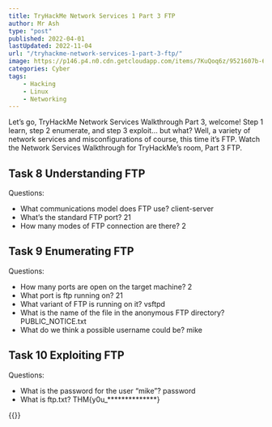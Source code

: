 ```yaml
---
title: TryHackMe Network Services 1 Part 3 FTP
author: Mr Ash
type: "post"
published: 2022-04-01
lastUpdated: 2022-11-04
url: "/tryhackme-network-services-1-part-3-ftp/"
image: https://p146.p4.n0.cdn.getcloudapp.com/items/7KuQoq6z/9521607b-6f11-47fb-b34d-069e6f1a6657.png?v=3a85647cebcc7d2cdbef482741493f4e
categories: Cyber
tags:
    - Hacking
    - Linux
    - Networking
---
```


Let’s go, TryHackMe Network Services Walkthrough Part 3, welcome! Step 1 learn, step 2 enumerate, and step 3 exploit… but what? Well, a variety of network services and misconfigurations of course, this time it’s FTP. Watch the Network Services Walkthrough for TryHackMe’s room, Part 3 FTP.

<!-- <figure class="wp-block-embed is-type-video is-provider-youtube wp-block-embed-youtube wp-embed-aspect-16-9 wp-has-aspect-ratio"><div class="wp-block-embed__wrapper"><iframe allow="accelerometer; autoplay; clipboard-write; encrypted-media; gyroscope; picture-in-picture" allowfullscreen="" frameborder="0" height="450" loading="lazy" src="https://www.youtube.com/embed/lpjifLzyX8Q?feature=oembed" title="TryHackMe Network Services 1 Part 3 FTP" width="800"></iframe></div></figure><div id="hs-embed-container" style="position:relative;display:flex;width:100%;height:300px;"><div id="hs-embed-placeholder" style="position:absolute;top:0;bottom:0;left:0;right:0;margin:10px;overflow:auto;font-size: 14px !important"> -->

<!-- </div><div class="hs-embed" data-hide_video="true" data-id="c9f0b31784d84e14b0f77b48ea9339ff" data-private_text="true"></div><script>
var js=document.createElement('script');js.type='text/javascript';js.async=true;js.src='https://embed.happyscribe.co/main.js';document.head.appendChild(js);
</script></div><style type="text/css"> ._h1s512 { white-space: nowrap; } </style> -->

## Task 8 Understanding FTP

Questions:

- What communications model does FTP use? client-server
- What’s the standard FTP port? 21
- How many modes of FTP connection are there? 2

## Task 9 Enumerating FTP

Questions:

- How many ports are open on the target machine? 2
- What port is ftp running on? 21
- What variant of FTP is running on it? vsftpd
- What is the name of the file in the anonymous FTP directory? PUBLIC\_NOTICE.txt
- What do we think a possible username could be? mike

## Task 10 Exploiting FTP

Questions:

- What is the password for the user “mike”? password
- What is ftp.txt? THM{y0u\_\*\*\*\*\*\*\*\*\*\*\*\*\*\*}

{{<youtube lpjifLzyX8Q>}}